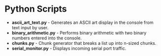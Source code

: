 # Python Scripts
- **ascii_art_text.py** - Generates an ASCII art display in the console from text input by user.
- **binary_arithmetic.py** - Performs binary arithmetic with two binary numbers entered into the console.
- **chunks.py** - Chunk generator that breaks a list up into n-sized chunks.
- **serial_monitor.py** - Displays incoming serial port traffic.
